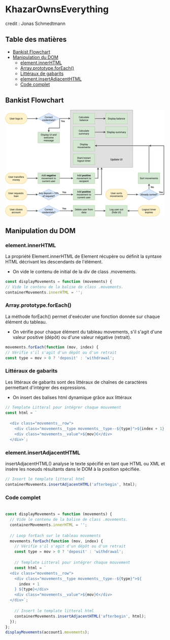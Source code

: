 # KhazarOwnsEverything

credit : Jonas Schmedtmann

## Table des matières

- [Bankist Flowchart](#bankist-flowchart)
- [Manipulation du DOM](#manipulation-du-dom)
  - [element.innerHTML](#elementinnerhtml)
  - [Array.prototype.forEach()](#arrayprototypeforeach)
  - [Littéraux de gabarits](#littéraux-de-gabarits)
  - [element.insertAdjacentHTML](#elementinsertadjacenthtml)
  - [Code complet](#code-complet)

## Bankist Flowchart

![Bankist Flowchart](Bankist-flowchart.png)

## Manipulation du DOM

### element.innerHTML

La propriété Element.innerHTML de Element récupère ou définit la syntaxe HTML décrivant les descendants de l'élément.

- On vide le contenu de initial de la div de class .movements.

```js
const displayMovements = function (movements) {
// Vide le contenu de la balise de class .movements.
containerMovements.innerHTML = '';
```

### Array.prototype.forEach()

La méthode forEach() permet d'exécuter une fonction donnée sur chaque élément du tableau.

- On vérifie pour chaque élément du tableau movements, s'il s'agit d'une valeur positive (dépôt) ou d'une valeur négative (retrait).

```js
movements.forEach(function (mov, index) {
// Vérifie s'il s'agit d'un dépôt ou d'un retrait
const type = mov > 0 ? 'deposit' : 'withdrawal';
```

### Littéraux de gabarits

Les littéraux de gabarits sont des littéraux de chaînes de caractères permettant d'intégrer des expressions.

- On insert des balises html dynamique grâce aux littéraux

```js
// Template Litteral pour intégrer chaque mouvement
const html = `

  <div class="movements__row">
    <div class="movements__type movements__type--${type}">${index + 1} ${type}</div>
    <div class="movements__value">${mov}€</div>
  </div>`;
```

### element.insertAdjacentHTML

insertAdjacentHTML() analyse le texte spécifié en tant que HTML ou XML et insère les noeuds résultants dans le DOM à la position spécifiée.

```js
// Insert le template litteral html
containerMovements.insertAdjacentHTML('afterbegin', html);
```

### Code complet

```js

const displayMovements = function (movements) {
  // Vide le contenu de la balise de class .movements.
  containerMovements.innerHTML = '';

  // Loop forEach sur le tableau movements
  movements.forEach(function (mov, index) {
    // Vérifie s'il s'agit d'un dépôt ou d'un retrait
    const type = mov > 0 ? 'deposit' : 'withdrawal';

    // Template Litteral pour intégrer chaque mouvement
    const html = `
  <div class="movements__row">
    <div class="movements__type movements__type--${type}">${
      index + 1
    } ${type}</div>
    <div class="movements__value">${mov}€</div>
  </div>`;

    // Insert le template litteral html
    containerMovements.insertAdjacentHTML('afterbegin', html);
  });
};
displayMovements(account1.movements);
```